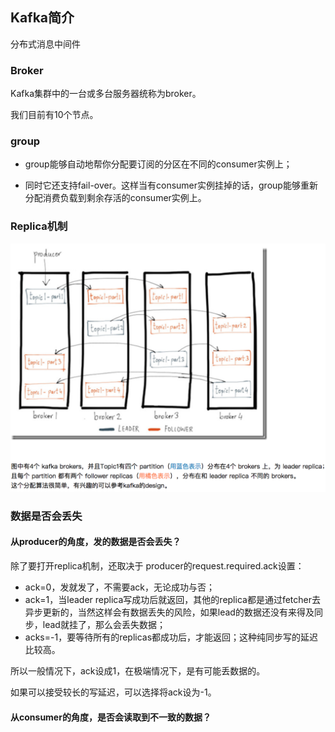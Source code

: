 ## Kafka简介

分布式消息中间件

### Broker

Kafka集群中的一台或多台服务器统称为broker。

我们目前有10个节点。

### group

- group能够自动地帮你分配要订阅的分区在不同的consumer实例上；

- 同时它还支持fail-over。这样当有consumer实例挂掉的话，group能够重新分配消费负载到剩余存活的consumer实例上。

### Replica机制

<img src="README.assets/image-20210701103730399.png" alt="image-20210701103730399" style="zoom:50%;" />

### 数据是否会丢失

#### 从producer的角度，发的数据是否会丢失？

除了要打开replica机制，还取决于 producer的request.required.ack设置：

- ack=0，发就发了，不需要ack，无论成功与否；
- ack=1，当leader replica写成功后就返回，其他的replica都是通过fetcher去异步更新的，当然这样会有数据丢失的风险，如果lead的数据还没有来得及同步，lead就挂了，那么会丢失数据；
- acks=-1，要等待所有的replicas都成功后，才能返回；这种纯同步写的延迟比较高。

所以一般情况下，ack设成1，在极端情况下，是有可能丢数据的。

如果可以接受较长的写延迟，可以选择将ack设为-1。

#### 从consumer的角度，是否会读取到不一致的数据？